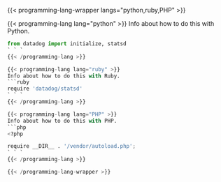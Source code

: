 {{< programming-lang-wrapper langs="python,ruby,PHP" >}}

{{< programming-lang lang="python" >}}
Info about how to do this with Python.
 ```python
from datadog import initialize, statsd
 ` ` `
{{< /programming-lang >}}

{{< programming-lang lang="ruby" >}}
Info about how to do this with Ruby.
 ```ruby
require 'datadog/statsd'
 ` ` `
{{< /programming-lang >}}

{{< programming-lang lang="PHP" >}}
Info about how to do this with PHP.
 ```php
<?php

require __DIR__ . '/vendor/autoload.php';
 ` ` `
{{< /programming-lang >}}

{{< /programming-lang-wrapper >}}
